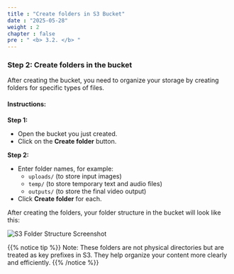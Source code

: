 ```yaml
---
title : "Create folders in S3 Bucket"
date : "2025-05-28"
weight : 2
chapter : false
pre : " <b> 3.2. </b> "
---
```


### Step 2: Create folders in the bucket

After creating the bucket, you need to organize your storage by creating folders for specific types of files.

#### Instructions:

**Step 1:**
- Open the bucket you just created.
- Click on the **Create folder** button.

**Step 2:**
- Enter folder names, for example:
  - `uploads/` (to store input images)
  - `temp/` (to store temporary text and audio files)
  - `outputs/` (to store the final video output)
- Click **Create folder** for each.

After creating the folders, your folder structure in the bucket will look like this:


![S3 Folder Structure Screenshot](/images/2.prerequisite/anh10.png)

{{% notice tip %}}
Note: These folders are not physical directories but are treated as key prefixes in S3. They help organize your content more clearly and efficiently.
{{% /notice %}}
